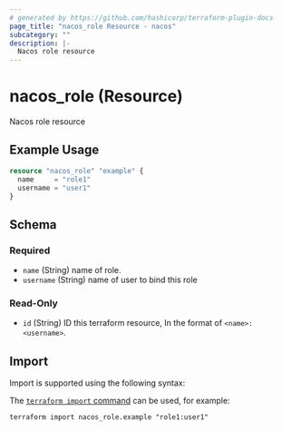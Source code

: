 ```yaml
---
# generated by https://github.com/hashicorp/terraform-plugin-docs
page_title: "nacos_role Resource - nacos"
subcategory: ""
description: |-
  Nacos role resource
---
```


# nacos_role (Resource)

Nacos role resource

## Example Usage

```terraform
resource "nacos_role" "example" {
  name     = "role1"
  username = "user1"
}
```

<!-- schema generated by tfplugindocs -->
## Schema

### Required

- `name` (String) name of role.
- `username` (String) name of user to bind this role

### Read-Only

- `id` (String) ID this terraform resource, In the format of `<name>:<username>`.

## Import

Import is supported using the following syntax:

The [`terraform import` command](https://developer.hashicorp.com/terraform/cli/commands/import) can be used, for example:

```shell
terraform import nacos_role.example "role1:user1"
```
